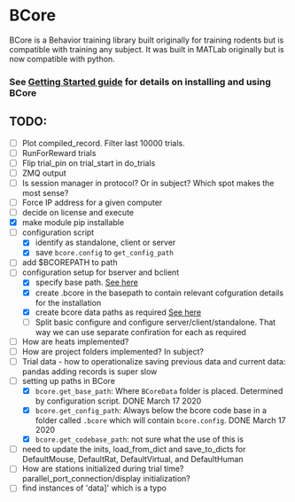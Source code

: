 # BCore

BCore is a Behavior training library built originally for training rodents but is compatible with training any subject. It was built in MATLab originally but is now compatible with python.

### See [Getting Started guide](https://github.com/balajisriram/BCore/blob/master/Docs/0.GettingStartedWithBCore.md) for details on installing and using BCore

## TODO:
 - [ ] Plot compiled_record. Filter last 10000 trials.
 - [ ] RunForReward trials
 - [ ] Flip trial\_pin on trial\_start in do\_trials
 - [ ] ZMQ output
 - [ ] Is session manager in protocol? Or in subject? Which spot makes the most sense?
 - [ ] Force IP address for a given computer
 - [ ] decide on license and execute
 - [x] make module pip installable
 - [ ] configuration script
     - [x] identify as standalone, client or server
     - [x] save `bcore.config` to `get_config_path`
 - [ ] add $BCOREPATH to path
 - [ ] configuration setup for bserver and bclient
	 - [x] specify base path. [See here](https://github.com/balajisriram/bcore/blob/master/bcore/docs/1.DataModelForBCore.md#2)
	 - [x] create .bcore in the basepath to contain relevant cofguration details for the installation
	 - [x] create bcore data paths as required [See here](https://github.com/balajisriram/bcore/blob/master/bcore/docs/1.DataModelForBCore.md#2)
	 - [ ] Split basic configure and configure server/client/standalone. That way we can use separate confiration for each as required
 - [ ] How are heats implemented?
 - [ ] How are project folders implemented? In subject?
 - [ ] Trial data - how to operationalize saving previous data and current data: pandas adding records is super slow
 - [ ] setting up paths in BCore
	 - [x] `bcore.get_base_path`: Where `BCoreData` folder is placed. Determined by configuration script. DONE March 17 2020
	 - [x] `bcore.get_config_path`: Always below the bcore code base in a folder called `.bcore` which will contain `bcore.config`. DONE March 17 2020
	 - [x] `bcore.get_codebase_path`: not sure what the use of this is
 - [ ] need to update the inits, load_from_dict and save_to_dicts for DefaultMouse, DefaultRat, DefaultVirtual, and DefaultHuman
 - [ ] How are stations initialized during trial time? parallel_port_connection/display initialization?
 - [ ] find instances of 'data]' which is a typo